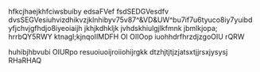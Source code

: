 hfkcjhaejkhfciwsbuiby
edsaFVef
fsdSEDGVesdfv
dvsSEGVesiuhvizdhikvzjklnhibyv75v87^&VD&UW^bu7if7u6tyuco8iy7yuibd yfjchvjgfhdjo8iyeoiaijh jkhjkdhkljk jvhdskhiulgjlkfmnk jbmlkjopa;
hrrbQY5RWY
ktnagl;kjnqoIIMDFH OI OIIOop iuohhdrfhrzdjzgoOIU rQRW

huhibjhbvubi
OIURpo resuoiuoijroiiohijrgkk
dtzhjtjtjzjatsxtjjrsxjysysj
RHaRHAQ
